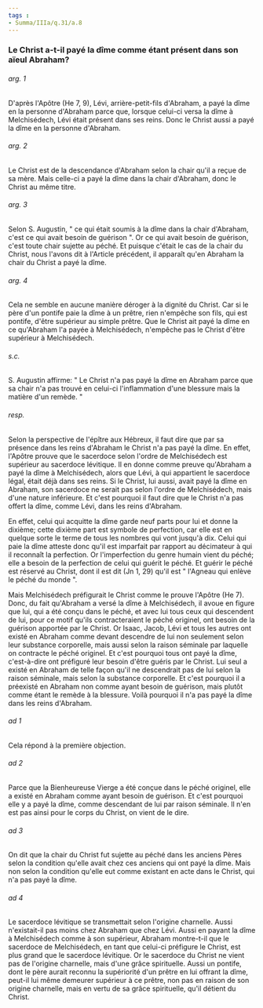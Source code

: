 ```yaml
---
tags : 
- Summa/IIIa/q.31/a.8
---
```


### Le Christ a-t-il payé la dîme comme étant présent dans son aïeul Abraham?

###### arg. 1
D'après l'Apôtre (He 7, 9), Lévi, arrière-petit-fils d'Abraham, a payé la dîme en la personne d'Abraham parce que, lorsque celui-ci versa la dîme à Melchisédech, Lévi était présent dans ses reins. Donc le Christ aussi a payé la dîme en la personne d'Abraham. 

###### arg. 2
Le Christ est de la descendance d'Abraham selon la chair qu'il a reçue de sa mère. Mais celle-ci a payé la dîme dans la chair d'Abraham, donc le Christ au même titre. 

###### arg. 3
Selon S. Augustin, " ce qui était soumis à la dîme dans la chair d'Abraham, c'est ce qui avait besoin de guérison ". Or ce qui avait besoin de guérison, c'est toute chair sujette au péché. Et puisque c'était le cas de la chair du Christ, nous l'avons dit à l'Article précédent, il apparaît qu'en Abraham la chair du Christ a payé la dîme. 

###### arg. 4
Cela ne semble en aucune manière déroger à la dignité du Christ. Car si le père d'un pontife paie la dîme à un prêtre, rien n'empêche son fils, qui est pontife, d'être supérieur au simple prêtre. Que le Christ ait payé la dîme en ce qu'Abraham l'a payée à Melchisédech, n'empêche pas le Christ d'être supérieur à Melchisédech. 

###### s.c.
S. Augustin affirme: " Le Christ n'a pas payé la dîme en Abraham parce que sa chair n'a pas trouvé en celui-ci l'inflammation d'une blessure mais la matière d'un remède. " 

###### resp.
Selon la perspective de l'épître aux Hébreux, il faut dire que par sa présence dans les reins d'Abraham le Christ n'a pas payé la dîme. En effet, l'Apôtre prouve que le sacerdoce selon l'ordre de Melchisédech est supérieur au sacerdoce lévitique. Il en donne comme preuve qu'Abraham a payé la dîme à Melchisédech, alors que Lévi, à qui appartient le sacerdoce légal, était déjà dans ses reins. Si le Christ, lui aussi, avait payé la dîme en Abraham, son sacerdoce ne serait pas selon l'ordre de Melchisédech, mais d'une nature inférieure. Et c'est pourquoi il faut dire que le Christ n'a pas offert la dîme, comme Lévi, dans les reins d'Abraham. 

En effet, celui qui acquitte la dîme garde neuf parts pour lui et donne la dixième; cette dixième part est symbole de perfection, car elle est en quelque sorte le terme de tous les nombres qui vont jusqu'à dix. Celui qui paie la dîme atteste donc qu'il est imparfait par rapport au décimateur à qui il reconnaît la perfection. Or l'imperfection du genre humain vient du péché; elle a besoin de la perfection de celui qui guérit le péché. Et guérir le péché est réservé au Christ, dont il est dit (Jn 1, 29) qu'il est " l'Agneau qui enlève le péché du monde ". 

Mais Melchisédech préfigurait le Christ comme le prouve l'Apôtre (He 7). Donc, du fait qu'Abraham a versé la dîme à Melchisédech, il avoue en figure que lui, qui a été conçu dans le péché, et avec lui tous ceux qui descendent de lui, pour ce motif qu'ils contracteraient le péché originel, ont besoin de la guérison apportée par le Christ. Or Isaac, Jacob, Lévi et tous les autres ont existé en Abraham comme devant descendre de lui non seulement selon leur substance corporelle, mais aussi selon la raison séminale par laquelle on contracte le péché originel. Et c'est pourquoi tous ont payé la dîme, c'est-à-dire ont préfiguré leur besoin d'être guéris par le Christ. Lui seul a existé en Abraham de telle façon qu'il ne descendrait pas de lui selon la raison séminale, mais selon la substance corporelle. Et c'est pourquoi il a préexisté en Abraham non comme ayant besoin de guérison, mais plutôt comme étant le remède à la blessure. Voilà pourquoi il n'a pas payé la dîme dans les reins d'Abraham. 

###### ad 1
Cela répond à la première objection. 

###### ad 2
Parce que la Bienheureuse Vierge a été conçue dans le péché originel, elle a existé en Abraham comme ayant besoin de guérison. Et c'est pourquoi elle y a payé la dîme, comme descendant de lui par raison séminale. Il n'en est pas ainsi pour le corps du Christ, on vient de le dire. 

###### ad 3
On dit que la chair du Christ fut sujette au péché dans les anciens Pères selon la condition qu'elle avait chez ces anciens qui ont payé la dîme. Mais non selon la condition qu'elle eut comme existant en acte dans le Christ, qui n'a pas payé la dîme. 

###### ad 4
Le sacerdoce lévitique se transmettait selon l'origine charnelle. Aussi n'existait-il pas moins chez Abraham que chez Lévi. Aussi en payant la dîme à Melchisédech comme à son supérieur, Abraham montre-t-il que le sacerdoce de Melchisédech, en tant que celui-ci préfigure le Christ, est plus grand que le sacerdoce lévitique. Or le sacerdoce du Christ ne vient pas de l'origine charnelle, mais d'une grâce spirituelle. Aussi un pontife, dont le père aurait reconnu la supériorité d'un prêtre en lui offrant la dîme, peut-il lui même demeurer supérieur à ce prêtre, non pas en raison de son origine charnelle, mais en vertu de sa grâce spirituelle, qu'il détient du Christ. 

